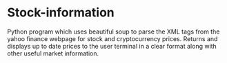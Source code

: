 # Stock-information
Python program which uses beautiful soup to parse the XML tags from the yahoo finance webpage for stock and cryptocurrency prices.
Returns and displays up to date prices to the user terminal in a clear format along with other useful market information. 
